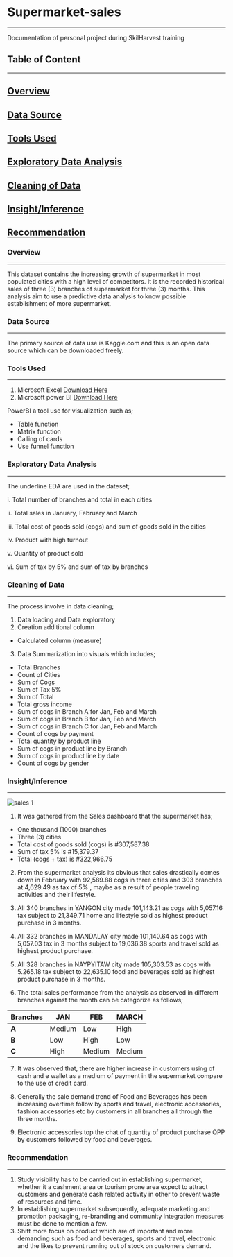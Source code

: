 # Supermarket-sales
---
Documentation of personal project during SkilHarvest training

## Table of Content
---
## [Overview](#overview)
## [Data Source](#data-source)
## [Tools Used](#tools-used)
## [Exploratory Data Analysis](#exploratory-data-analysis)
## [Cleaning of Data](#cleaning-of-data)
## [Insight/Inference](#insight/inference)
## [Recommendation](#recommendation)

### Overview
---
This dataset contains the increasing growth of supermarket in most populated cities with a high level of competitors. It is the recorded historical sales of three (3) branches of supermarket for three (3) months. This analysis aim to use a predictive data analysis to know possible establishment of more supermarket.

### Data Source
---
The primary source of data use is Kaggle.com and this is an open data source which can be downloaded freely.

### Tools Used
---
1. Microsoft Excel [Download Here](https://www.microsoft.com/en-us/microsoft-365/excel)
2. Microsoft power BI [Download Here](https://www.microsoft.com/en-us/download/details.aspx?id=58494)

PowerBI a tool use for visualization such as;
-  Table function
-  Matrix function
-  Calling of cards
-  Use funnel function
   
### Exploratory Data Analysis
---
The underline EDA are used in the dateset;

i. Total number of branches and total in each cities

ii. Total sales in January, February and March

iii. Total cost of goods sold (cogs) and sum of goods sold in the cities

iv. Product with high turnout

v. Quantity of product sold

vi. Sum of tax by 5% and sum of tax by branches 

### Cleaning of Data 
---
The process involve in data cleaning;
1. Data loading and Data exploratory
2. Creation additional column
 - Calculated column (measure)
3. Data Summarization into visuals which includes;
 - Total Branches 
 -  Count of Cities
 - Sum of Cogs
 - Sum of Tax 5%
 - Sum of Total
 - Total gross income
 - Sum of cogs in Branch A for Jan, Feb and March
 - Sum of cogs in Branch B for Jan, Feb and March
 - Sum of cogs in Branch C for Jan, Feb and March
 - Count of cogs by payment
 - Total quantity by product line
 - Sum of cogs in product line by Branch
 - Sum of cogs in product line by date 
 - Count of cogs by gender

### Insight/Inference
---

![sales 1](https://github.com/user-attachments/assets/8bc5767e-0e41-40b5-bfa5-de81c2f222db)

1. It was gathered from the Sales dashboard that the supermarket has;
 - One thousand (1000) branches 
 - Three (3) cities
 - Total cost of goods sold (cogs) is #307,587.38
 - Sum of tax 5% is #15,379.37
 - Total (cogs + tax) is #322,966.75

2. From the supermarket analysis its obvious that sales drastically comes down in February with 92,589.88 cogs in three cities and 303 branches at 4,629.49 as tax of 5% , maybe as a result of people traveling activities and their lifestyle.

3. All 340 branches in YANGON city made 101,143.21 as cogs with 5,057.16 tax  subject to 21,349.71 home and lifestyle sold as highest product purchase in 3 months. 

4. All 332 branches in MANDALAY city made 101,140.64 as cogs with 5,057.03 tax in 3 months subject to 19,036.38 sports and travel sold as highest product purchase. 

5. All 328 branches in NAYPYITAW city made 105,303.53 as cogs with 5.265.18 tax subject to 22,635.10 food and beverages sold as highest product purchase in 3 months.   
 
6. The total sales performance from the analysis as observed in different branches against the month can be categorize as follows;

|**Branches**| **JAN**| **FEB**| **MARCH**|
|------------| -------| -------| ---------|
| **A**      |  Medium|  Low   |  High    |
| **B**      |     Low|  High  |  Low     |
| **C**         | High| Medium| Medium|

7. It was observed that, there are higher increase in customers using of cash and e wallet as a medium of payment in the supermarket compare to the use of credit card.

8. Generally the sale demand trend of Food and Beverages has been increasing overtime follow by sports and travel, electronic accessories, fashion accessories etc by customers in all branches all through the three months. 

9. Electronic accessories top the chat of quantity of product purchase QPP by customers followed by food and beverages.

### Recommendation
---
1. Study visibility has to be carried out in establishing supermarket, whether it a cashment area or tourism prone area expect to attract customers and generate cash related activity in other to prevent waste of resources and time.
2. In establishing supermarket subsequently, adequate marketing and promotion packaging, re-branding and community integration measures must be done to mention a few.
3. Shift more focus on product which are of important and more demanding such as food and beverages, sports and travel, electronic and the likes to prevent running out of stock on customers demand.
